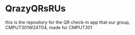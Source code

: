 # QrazyQRsRUs
this is the repository for the QR check-in app that our group, CMPUT301W24T04, made for CMPUT301
